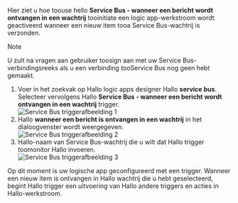 Hier ziet u hoe toouse hello **Service Bus - wanneer een bericht wordt ontvangen in een wachtrij** tooinitiate een logic app-werkstroom wordt geactiveerd wanneer een nieuw item tooa Service Bus-wachtrij is verzonden.  

> [!NOTE]
> U zult na vragen aan gebruiker toosign aan met uw Service Bus-verbindingsreeks als u een verbinding tooService Bus nog geen hebt gemaakt.  
> 
> 

1. Voer in het zoekvak op Hallo logic apps designer Hallo **service bus**. Selecteer vervolgens Hallo **Service Bus - wanneer een bericht wordt ontvangen in een wachtrij** trigger.  
   ![Service Bus triggerafbeelding 1](./media/connectors-create-api-servicebus/trigger-1.png)   
2. Hallo **wanneer een bericht is ontvangen in een wachtrij** in het dialoogvenster wordt weergegeven.  
   ![Service Bus triggerafbeelding 2](./media/connectors-create-api-servicebus/trigger-2.png)   
3. Hallo-naam van Service Bus-wachtrij die u wilt dat Hallo trigger toomonitor Hallo invoeren.   
   ![Service Bus triggerafbeelding 3](./media/connectors-create-api-servicebus/trigger-3.png)   

Op dit moment is uw logische app geconfigureerd met een trigger. Wanneer een nieuw item is ontvangen in Hallo wachtrij die u hebt geselecteerd, begint Hallo trigger een uitvoering van Hallo andere triggers en acties in Hallo-werkstroom.    

